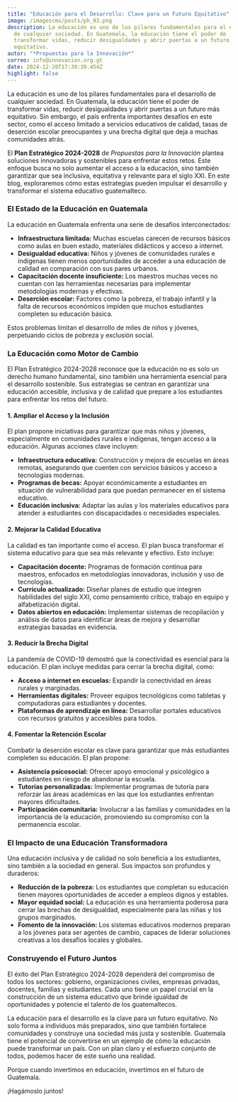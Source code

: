 ```yaml
---
title: "Educación para el Desarrollo: Clave para un Futuro Equitativo"
image: /imagescms/posts/ph_03.png
description: La educación es uno de los pilares fundamentales para el desarrollo
  de cualquier sociedad. En Guatemala, la educación tiene el poder de
  transformar vidas, reducir desigualdades y abrir puertas a un futuro más
  equitativo.
autor: "*Propuestas para la Innovación*"
correo: info@innovacion.org.gt
date: 2024-12-20T17:39:39.454Z
highlight: false
---
```

La educación es uno de los pilares fundamentales para el desarrollo de cualquier sociedad. En Guatemala, la educación tiene el poder de transformar vidas, reducir desigualdades y abrir puertas a un futuro más equitativo. Sin embargo, el país enfrenta importantes desafíos en este sector, como el acceso limitado a servicios educativos de calidad, tasas de deserción escolar preocupantes y una brecha digital que deja a muchas comunidades atrás.

El **Plan Estratégico 2024-2028** de *Propuestas para la Innovación* plantea soluciones innovadoras y sostenibles para enfrentar estos retos. Este enfoque busca no solo aumentar el acceso a la educación, sino también garantizar que sea inclusiva, equitativa y relevante para el siglo XXI. En este blog, exploraremos cómo estas estrategias pueden impulsar el desarrollo y transformar el sistema educativo guatemalteco.

### **El Estado de la Educación en Guatemala**

La educación en Guatemala enfrenta una serie de desafíos interconectados:

* **Infraestructura limitada:** Muchas escuelas carecen de recursos básicos como aulas en buen estado, materiales didácticos y acceso a internet.
* **Desigualdad educativa:** Niños y jóvenes de comunidades rurales e indígenas tienen menos oportunidades de acceder a una educación de calidad en comparación con sus pares urbanos.
* **Capacitación docente insuficiente:** Los maestros muchas veces no cuentan con las herramientas necesarias para implementar metodologías modernas y efectivas.
* **Deserción escolar:** Factores como la pobreza, el trabajo infantil y la falta de recursos económicos impiden que muchos estudiantes completen su educación básica.

Estos problemas limitan el desarrollo de miles de niños y jóvenes, perpetuando ciclos de pobreza y exclusión social.

### **La Educación como Motor de Cambio**

El Plan Estratégico 2024-2028 reconoce que la educación no es solo un derecho humano fundamental, sino también una herramienta esencial para el desarrollo sostenible. Sus estrategias se centran en garantizar una educación accesible, inclusiva y de calidad que prepare a los estudiantes para enfrentar los retos del futuro.

#### 1. **Ampliar el Acceso y la Inclusión**

El plan propone iniciativas para garantizar que más niños y jóvenes, especialmente en comunidades rurales e indígenas, tengan acceso a la educación. Algunas acciones clave incluyen:

* **Infraestructura educativa:** Construcción y mejora de escuelas en áreas remotas, asegurando que cuenten con servicios básicos y acceso a tecnologías modernas.
* **Programas de becas:** Apoyar económicamente a estudiantes en situación de vulnerabilidad para que puedan permanecer en el sistema educativo.
* **Educación inclusiva:** Adaptar las aulas y los materiales educativos para atender a estudiantes con discapacidades o necesidades especiales.

#### 2. **Mejorar la Calidad Educativa**

La calidad es tan importante como el acceso. El plan busca transformar el sistema educativo para que sea más relevante y efectivo. Esto incluye:

* **Capacitación docente:** Programas de formación continua para maestros, enfocados en metodologías innovadoras, inclusión y uso de tecnologías.
* **Currículo actualizado:** Diseñar planes de estudio que integren habilidades del siglo XXI, como pensamiento crítico, trabajo en equipo y alfabetización digital.
* **Datos abiertos en educación:** Implementar sistemas de recopilación y análisis de datos para identificar áreas de mejora y desarrollar estrategias basadas en evidencia.

#### 3. **Reducir la Brecha Digital**

La pandemia de COVID-19 demostró que la conectividad es esencial para la educación. El plan incluye medidas para cerrar la brecha digital, como:

* **Acceso a internet en escuelas:** Expandir la conectividad en áreas rurales y marginadas.
* **Herramientas digitales:** Proveer equipos tecnológicos como tabletas y computadoras para estudiantes y docentes.
* **Plataformas de aprendizaje en línea:** Desarrollar portales educativos con recursos gratuitos y accesibles para todos.

#### 4. **Fomentar la Retención Escolar**

Combatir la deserción escolar es clave para garantizar que más estudiantes completen su educación. El plan propone:

* **Asistencia psicosocial:** Ofrecer apoyo emocional y psicológico a estudiantes en riesgo de abandonar la escuela.
* **Tutorías personalizadas:** Implementar programas de tutoría para reforzar las áreas académicas en las que los estudiantes enfrentan mayores dificultades.
* **Participación comunitaria:** Involucrar a las familias y comunidades en la importancia de la educación, promoviendo su compromiso con la permanencia escolar.

### **El Impacto de una Educación Transformadora**

Una educación inclusiva y de calidad no solo beneficia a los estudiantes, sino también a la sociedad en general. Sus impactos son profundos y duraderos:

* **Reducción de la pobreza:** Los estudiantes que completan su educación tienen mayores oportunidades de acceder a empleos dignos y estables.
* **Mayor equidad social:** La educación es una herramienta poderosa para cerrar las brechas de desigualdad, especialmente para las niñas y los grupos marginados.
* **Fomento de la innovación:** Los sistemas educativos modernos preparan a los jóvenes para ser agentes de cambio, capaces de liderar soluciones creativas a los desafíos locales y globales.

### **Construyendo el Futuro Juntos**

El éxito del Plan Estratégico 2024-2028 dependerá del compromiso de todos los sectores: gobierno, organizaciones civiles, empresas privadas, docentes, familias y estudiantes. Cada uno tiene un papel crucial en la construcción de un sistema educativo que brinde igualdad de oportunidades y potencie el talento de los guatemaltecos.

La educación para el desarrollo es la clave para un futuro equitativo. No solo forma a individuos más preparados, sino que también fortalece comunidades y construye una sociedad más justa y sostenible. Guatemala tiene el potencial de convertirse en un ejemplo de cómo la educación puede transformar un país. Con un plan claro y el esfuerzo conjunto de todos, podemos hacer de este sueño una realidad.

Porque cuando invertimos en educación, invertimos en el futuro de Guatemala. 

¡Hagámoslo juntos!